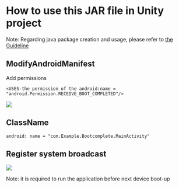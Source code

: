 # How to use this JAR file in Unity project

Note: Regarding java package creation and usage, please refer to [the Guideline](https://github.com/PicoSupport/PicoSupport/blob/master/How_to_use_JAR_file_in_Unity_project_on_Pico_device.docx)

## ModifyAndroidManifest
Add permissions 
```
<USES-the permission of the android:name = "android.Permission.RECEIVE_BOOT_COMPLETED"/>
```
![](https://github.com/PicoSupport/BootComplete/blob/master/assets/01.png)

## ClassName
```
android: name = "com.Example.Bootcomplete.MainActivity"
```
## Register system broadcast 

 ![](https://github.com/PicoSupport/BootComplete/blob/master/assets/03.png)

Note: it is required to run the application before next device boot-up


